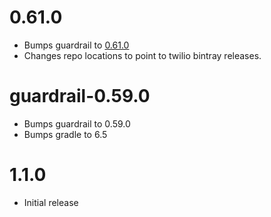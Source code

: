 # 0.61.0

- Bumps guardrail to [0.61.0](https://github.com/guardrail-dev/guardrail/releases/tag/v0.61.0)
- Changes repo locations to point to twilio bintray releases.

# guardrail-0.59.0

- Bumps guardrail to 0.59.0
- Bumps gradle to 6.5

# 1.1.0

- Initial release
